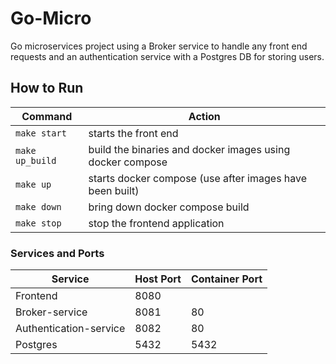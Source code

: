 # Go-Micro
Go microservices project using a Broker service to handle any front end requests and an authentication service with a Postgres DB for storing users.

## How to Run
| Command | Action |
|-------- | ------ |
`make start` | starts the front end
`make up_build` | build the binaries and docker images using docker compose
`make up` | starts docker compose (use after images have been built)
`make down` | bring down docker compose build
`make stop` | stop the frontend application

### Services and Ports
| Service | Host Port | Container Port
| ---- | --------- | -------------|
Frontend | 8080
Broker-service | 8081 | 80
Authentication-service | 8082 | 80
Postgres | 5432 | 5432
